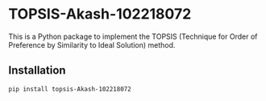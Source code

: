 # TOPSIS-Akash-102218072

This is a Python package to implement the TOPSIS (Technique for Order of Preference by Similarity to Ideal Solution) method.

## Installation

```bash
pip install topsis-Akash-102218072
